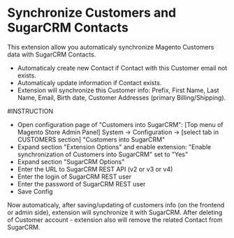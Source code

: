 Synchronize Customers and SugarCRM Contacts
===========================================

This extension allow you automaticaly synchronize Magento Customers data with SugarCRM Contacts.
* Automaticaly create new Contact if Contact with this Customer email not exists.
* Automaticaly update information if Contact exists.
* Extension will synchronize this Customer info: Prefix, First Name, Last Name, Email, Birth date, Customer Addresses (primary Billing/Shipping).

#INSTRUCTION
* Open configuration page of "Customers into SugarCRM":
[Top menu of Magento Store Admin Panel] System -> Configuration -> [select tab in CUSTOMERS section] "Customers into SugarCRM"
* Expand section "Extension Options" and enable extension: "Enable synchronization of Customers into SugarCRM" set to "Yes"
* Expand section "SugarCRM Options"
* Enter the URL to SugarCRM REST API (v2 or v3 or v4)
* Enter the login of SugarCRM REST user
* Enter the password of SugarCRM REST user
* Save Config

Now automaticaly, after saving/updating of customers info (on the frontend or admin side), extension will synchronize it with SugarCRM. After deleting of Customer account - extension also will remove the related Contact from SugarCRM.